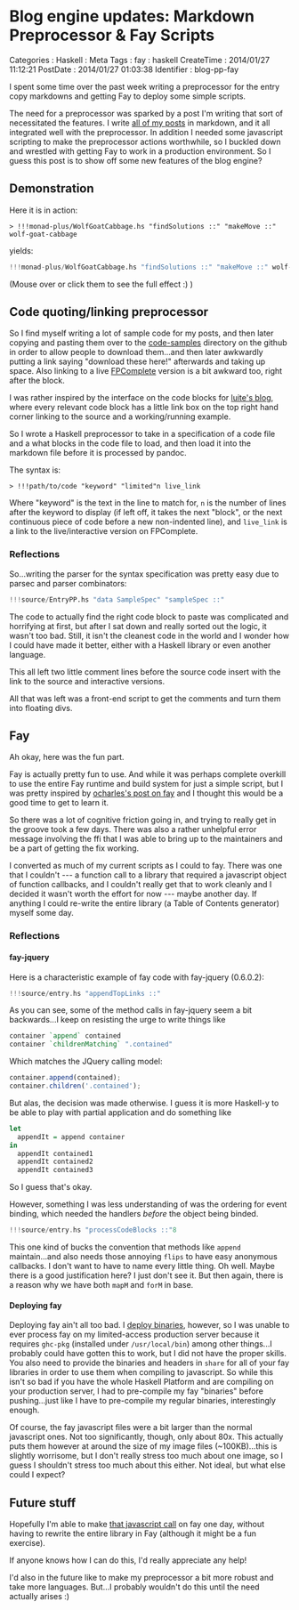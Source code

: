 Blog engine updates: Markdown Preprocessor & Fay Scripts
========================================================

Categories
:   Haskell
:   Meta
Tags
:   fay
:   haskell
CreateTime
:   2014/01/27 11:12:21
PostDate
:   2014/01/27 01:03:38
Identifier
:   blog-pp-fay

I spent some time over the past week writing a preprocessor for the entry copy
markdowns and getting Fay to deploy some simple scripts.

The need for a preprocessor was sparked by a post I'm writing that sort of
necessitated the features.  I write [all of my posts][posts] in markdown, and
it all integrated well with the preprocessor.  In addition I needed some
javascript scripting to make the preprocessor actions worthwhile, so I buckled
down and wrestled with getting Fay to work in a production environment.  So I
guess this post is to show off some new features of the blog engine?

[posts]: https://github.com/mstksg/inCode/tree/master/copy/entries

Demonstration
-------------

Here it is in action:

~~~
> !!!monad-plus/WolfGoatCabbage.hs "findSolutions ::" "makeMove ::" wolf-goat-cabbage
~~~
yields:

~~~haskell
!!!monad-plus/WolfGoatCabbage.hs "findSolutions ::" "makeMove ::" wolf-goat-cabbage
~~~

(Mouse over or click them to see the full effect :) )

Code quoting/linking preprocessor
---------------------------------

So I find myself writing a lot of sample code for my posts, and then later
copying and pasting them over to the [code-samples][] directory on the github
in order to allow people to download them...and then later awkwardly putting a
link saying "download these here!" afterwards and taking up space.  Also
linking to a live [FPComplete][] version is a bit awkward too, right after the
block.

[code-samples]: https://github.com/mstksg/inCode/tree/master/code-samples
[FPComplete]: https://www.fpcomplete.com/

I was rather inspired by the interface on the code blocks for [luite's
blog][luite], where every relevant code block has a little link box on the top
right hand corner linking to the source and a working/running example.

[luite]: http://weblog.luite.com/wordpress/?p=127

So I wrote a Haskell preprocessor to take in a specification of a code file
and a what blocks in the code file to load, and then load it into the markdown
file before it is processed by pandoc.

The syntax is:

~~~
> !!!path/to/code "keyword" "limited"n live_link
~~~

Where "keyword" is the text in the line to match for, `n` is the number of
lines after the keyword to display (if left off, it takes the next "block", or
the next continuous piece of code before a new non-indented line),  and
`live_link` is a link to the live/interactive version on FPComplete.

### Reflections

So...writing the parser for the syntax specification was pretty easy due to
parsec and parser combinators:

~~~haskell
!!!source/EntryPP.hs "data SampleSpec" "sampleSpec ::"
~~~

The code to actually find the right code block to paste was complicated and
horrifying at first, but after I sat down and really sorted out the logic, it
wasn't too bad.  Still, it isn't the cleanest code in the world and I wonder
how I could have made it better, either with a Haskell library or even another
language.

This all left two little comment lines before the source code insert with the
link to the source and interactive versions.

All that was left was a front-end script to get the comments and turn them
into floating divs.

Fay
---

Ah okay, here was the fun part.

Fay is actually pretty fun to use.  And while it was perhaps complete overkill
to use the entire Fay runtime and build system for just a simple script, but
I was pretty inspired by [ocharles's post on fay][ochfay] and I thought this
would be a good time to get to learn it.

[ochfay]: http://ocharles.org.uk/blog/posts/2013-12-23-24-days-of-hackage-fay.html

So there was a lot of cognitive friction going in, and trying to really get in
the groove took a few days.  There was also a rather unhelpful error message
involving the ffi that I was able to bring up to the maintainers and be a part
of getting the fix working.

I converted as much of my current scripts as I could to fay.  There was one
that I couldn't --- a function call to a library that required a javascript
object of function callbacks, and I couldn't really get that to work cleanly
and I decided it wasn't worth the effort for now --- maybe another day.  If
anything I could re-write the entire library (a Table of Contents generator)
myself some day.

### Reflections

#### fay-jquery

Here is a characteristic example of fay code with fay-jquery (0.6.0.2):

~~~haskell
!!!source/entry.hs "appendTopLinks ::"
~~~

As you can see, some of the method calls in fay-jquery seem a bit
backwards...I keep on resisting the urge to write things like

~~~haskell
container `append` contained
container `childrenMatching` ".contained"
~~~

Which matches the JQuery calling model:

~~~javascript
container.append(contained);
container.children('.contained');
~~~

But alas, the decision was made otherwise.  I guess it is more Haskell-y to be
able to play with partial application and do something like

~~~haskell
let
  appendIt = append container
in
  appendIt contained1
  appendIt contained2
  appendIt contained3
~~~

So I guess that's okay.

However, something I was less understanding of was the ordering for event
binding, which needed the handlers *before* the object being binded.


~~~haskell
!!!source/entry.hs "processCodeBlocks ::"8
~~~

This one kind of bucks the convention that methods like `append`
maintain...and also needs those annoying `flips` to have easy anonymous
callbacks.  I don't want to have to name every little thing.  Oh well.  Maybe
there is a good justification here?  I just don't see it.  But then again,
there is a reason why we have both `mapM` and `forM` in base.

#### Deploying fay

Deploying fay ain't all too bad.  I [deploy binaries][heroku], however, so I
was unable to ever process fay on my limited-access production server because
it requires `ghc-pkg` (installed under `/usr/local/bin`) among other
things...I probably could have gotten this to work, but I did not have the
proper skills.  You also need to provide the binaries and headers in `share`
for all of your fay libraries in order to use them when compiling to
javascript. So while this isn't so bad if you have the whole Haskell Platform
and are compiling on your production server, I had to pre-compile my fay
"binaries" before pushing...just like I have to pre-compile my regular
binaries, interestingly enough.

[heroku]: http://blog.jle.im/entry/deploying-medium-to-large-haskell-apps-to-heroku

Of course, the fay javascript files were a bit larger than the normal
javascript ones.  Not too significantly, though, only about 80x.  This
actually puts them however at around the size of my image files
(~100KB)...this is slightly worrisome, but I don't really stress too much
about one image, so I guess I shouldn't stress too much about this either.
Not ideal, but what else could I expect?

Future stuff
------------

Hopefully I'm able to make [that javascript call][toc] on fay one day, without having
to rewrite the entire library in Fay (although it might be a fun exercise).

[toc]: http://blog.jle.im/source/code-samples/source/entry_toc.js#L4-21

<!-- ~~~javascript -->
<!-- !!!source/entry_toc.js "#toc"18 -->
<!-- ~~~ -->

If anyone knows how I can do this, I'd really appreciate any help!

I'd also in the future like to make my preprocessor a bit more robust and take
more languages.  But...I probably wouldn't do this until the need actually
arises :)

